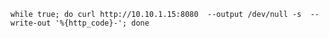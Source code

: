 
```while true; do curl http://10.10.1.15:8080  --output /dev/null -s  --write-out '%{http_code}-'; done```
